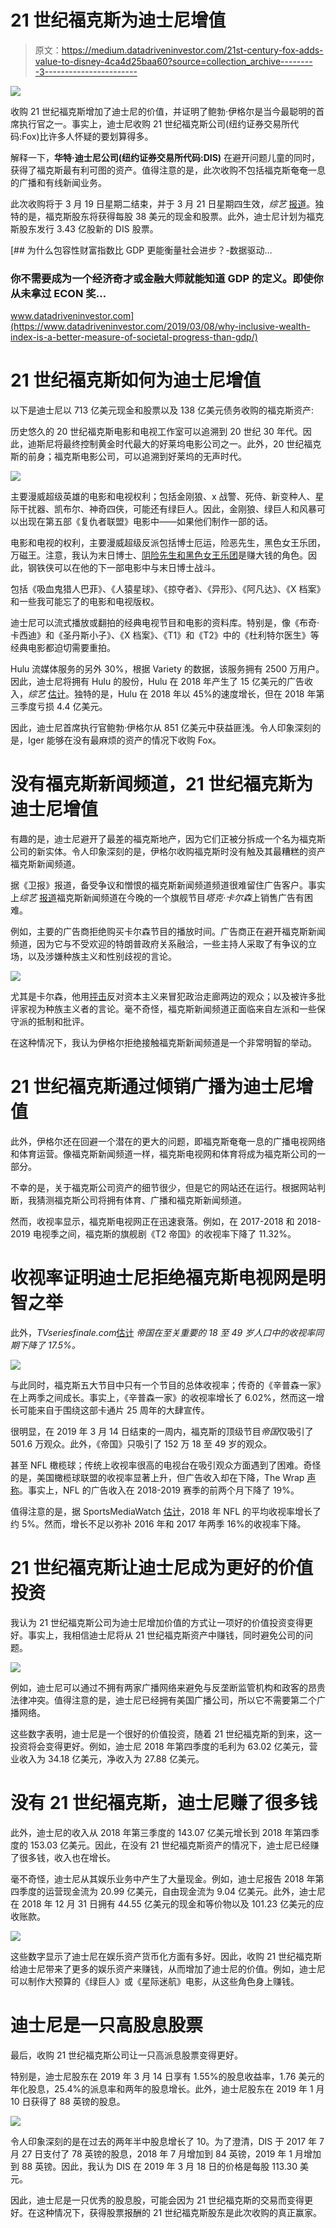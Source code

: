 # 21 世纪福克斯为迪士尼增值

> 原文：<https://medium.datadriveninvestor.com/21st-century-fox-adds-value-to-disney-4ca4d25baa60?source=collection_archive---------3----------------------->

[![](img/1adad3ed91156bdc9e4a7110f30126f4.png)](http://www.track.datadriveninvestor.com/1B9E)

收购 21 世纪福克斯增加了迪士尼的价值，并证明了鲍勃·伊格尔是当今最聪明的首席执行官之一。事实上，迪士尼收购 21 世纪福克斯公司(纽约证券交易所代码:Fox)比许多人怀疑的要划算得多。

解释一下，**华特·迪士尼公司(纽约证券交易所代码:DIS)** 在避开问题儿童的同时，获得了福克斯最有利可图的资产。值得注意的是，此次收购不包括福克斯奄奄一息的广播和有线新闻业务。

此次收购将于 3 月 19 日星期二结束，并于 3 月 21 日星期四生效，*综艺* [报道](https://variety.com/2019/biz/news/disney-march-20-close-21st-century-fox-acquisition-1203161135/)。独特的是，福克斯股东将获得每股 38 美元的现金和股票。此外，迪士尼计划为福克斯股东发行 3.43 亿股新的 DIS 股票。

[](https://www.datadriveninvestor.com/2019/03/08/why-inclusive-wealth-index-is-a-better-measure-of-societal-progress-than-gdp/) [## 为什么包容性财富指数比 GDP 更能衡量社会进步？-数据驱动…

### 你不需要成为一个经济奇才或金融大师就能知道 GDP 的定义。即使你从未拿过 ECON 奖…

www.datadriveninvestor.com](https://www.datadriveninvestor.com/2019/03/08/why-inclusive-wealth-index-is-a-better-measure-of-societal-progress-than-gdp/) 

# **21 世纪福克斯如何为迪士尼增值**

以下是迪士尼以 713 亿美元现金和股票以及 138 亿美元债务收购的福克斯资产:

历史悠久的 20 世纪福克斯电影和电视工作室可以追溯到 20 世纪 30 年代。因此，迪斯尼将最终控制黄金时代最大的好莱坞电影公司之一。此外，20 世纪福克斯的前身；福克斯电影公司，可以追溯到好莱坞的无声时代。

![](img/42cacf83ac04c2d7e65bcf70aef1682b.png)

主要漫威超级英雄的电影和电视权利；包括金刚狼、x 战警、死侍、新变种人、星际干扰器、凯布尔、神奇四侠，可能还有绿巨人。因此，金刚狼、绿巨人和风暴可以出现在第五部《复仇者联盟》电影中——如果他们制作一部的话。

电影和电视的权利，主要漫威超级反派包括博士厄运，险恶先生，黑色女王乐团，万磁王。注意，我认为末日博士、[阴险先生和](https://en.wikipedia.org/wiki/Mister_Sinister)[黑色女王乐团](https://en.wikipedia.org/wiki/Selene_(comics))是赚大钱的角色。因此，钢铁侠可以在他的下一部电影中与末日博士战斗。

包括《吸血鬼猎人巴菲》、《人猿星球》、《掠夺者》、《异形》、《阿凡达》、《X 档案》和一些我可能忘了的电影和电视版权。

迪士尼可以流式播放或翻拍的经典电视节目和电影的资料库。特别是，像《布奇·卡西迪》和《圣丹斯小子》、《X 档案》、《T1》和《T2》中的《杜利特尔医生》等经典电影都迫切需要重拍。

Hulu 流媒体服务的另外 30%，根据 Variety 的数据，该服务拥有 2500 万用户。因此，迪士尼将拥有 Hulu 的股份，Hulu 在 2018 年产生了 15 亿美元的广告收入，*综艺* [估计](https://variety.com/2019/digital/news/hulu-25-million-subscribers-2018-ad-revenue-1203102356/)。独特的是，Hulu 在 2018 年以 45%的速度增长，但在 2018 年第三季度亏损 4.4 亿美元。

因此，迪士尼首席执行官鲍勃·伊格尔从 851 亿美元中获益匪浅。令人印象深刻的是，Iger 能够在没有最麻烦的资产的情况下收购 Fox。

# **没有福克斯新闻频道，21 世纪福克斯为迪士尼增值**

有趣的是，迪士尼避开了最差的福克斯地产，因为它们正被分拆成一个名为福克斯公司的新实体。令人印象深刻的是，伊格尔收购福克斯时没有触及其最糟糕的资产福克斯新闻频道。

据《卫报》报道，备受争议和憎恨的福克斯新闻频道频道很难留住广告客户。事实上*综艺* [报道](https://variety.com/2019/tv/news/tucker-carlson-fox-news-mob-tv-advertising-1203160994/)福克斯新闻频道在今晚的一个旗舰节目*塔克·卡尔森*上销售广告有困难。

例如，主要的广告商拒绝购买卡尔森节目的播放时间。广告商正在避开福克斯新闻频道，因为它与不受欢迎的特朗普政府关系融洽，一些主持人采取了有争议的立场，以及涉嫌种族主义和性别歧视的言论。

![](img/7fe470fbd603efdf615deb3cee3eed6e.png)

尤其是卡尔森，他用[抨击](https://www.salon.com/2019/01/26/salon-interview-tucker-carlson-bashes-capitalism-says-he-might-vote-for-elizabeth-warren/)反对资本主义来冒犯政治走廊两边的观众；以及被许多批评家视为种族主义者的言论。毫不奇怪，福克斯新闻频道正面临来自左派和一些保守派的抵制和批评。

在这种情况下，我认为伊格尔拒绝接触福克斯新闻频道是一个非常明智的举动。

# **21 世纪福克斯通过倾销广播为迪士尼增值**

此外，伊格尔还在回避一个潜在的更大的问题，即福克斯奄奄一息的广播电视网络和体育运营。像福克斯新闻频道一样，福克斯电视网和体育将成为福克斯公司的一部分。

不幸的是，关于福克斯公司资产的细节很少，但是它的网站还在运行。根据网站判断，我猜测福克斯公司将拥有体育、广播和福克斯新闻频道。

然而，收视率显示，福克斯电视网正在迅速衰落。例如，在 2017-2018 和 2018-2019 电视季之间，福克斯的旗舰剧《T2 帝国》的收视率下降了 11.32%。

# **收视率证明迪士尼拒绝福克斯电视网是明智之举**

此外，*TVseriesfinale.com*[估计](https://tvseriesfinale.com/tv-show/fox-2018-19-season-ratings/) *帝国在至关重要的 18 至 49 岁人口中的收视率同期下降了 17.5%。*

![](img/8b4932a8ca3484de8aed060c7c58102b.png)

与此同时，福克斯五大节目中只有一个节目的总体收视率；传奇的《辛普森一家》在上两季之间成长。事实上，《辛普森一家》的收视率增长了 6.02%，然而这一增长可能来自于围绕这部卡通片 25 周年的大肆宣传。

很明显，在 2019 年 3 月 14 日结束的一周内，福克斯的顶级节目*帝国*仅吸引了 501.6 万观众。此外，《帝国》只吸引了 152 万 18 至 49 岁的观众。

甚至 NFL 橄榄球；传统上收视率很高的电视台在吸引观众方面遇到了困难。奇怪的是，美国橄榄球联盟的收视率显著上升，但广告收入却在下降，The Wrap [声称](https://www.thewrap.com/why-nfl-ad-revenue-is-down-despite-improved-tv-ratings/)。事实上，NFL 的广告收入在 2018-2019 赛季的前两个月下降了 19%。

值得注意的是，据 SportsMediaWatch [估计](https://www.thewrap.com/why-nfl-ad-revenue-is-down-despite-improved-tv-ratings/)，2018 年 NFL 的平均收视率增长了约 5%。然而，增长不足以弥补 2016 年和 2017 年两季 16%的收视率下降。

# **21 世纪福克斯让迪士尼成为更好的价值投资**

我认为 21 世纪福克斯公司为迪士尼增加价值的方式让一项好的价值投资变得更好。事实上，我相信迪士尼将从 21 世纪福克斯资产中赚钱，同时避免公司的问题。

![](img/4b748e4c32763a911f81379697deba90.png)

例如，迪士尼可以通过不拥有两家广播网络来避免与反垄断监管机构和政客的昂贵法律冲突。值得注意的是，迪士尼已经拥有美国广播公司，所以它不需要第二个广播网络。

这些数字表明，迪士尼是一个很好的价值投资，随着 21 世纪福克斯的到来，这一投资将会变得更好。例如，迪士尼 2018 年第四季度的毛利为 63.02 亿美元，营业收入为 34.18 亿美元，净收入为 27.88 亿美元。

# 没有 21 世纪福克斯，迪士尼赚了很多钱

此外，迪士尼的收入从 2018 年第三季度的 143.07 亿美元增长到 2018 年第四季度的 153.03 亿美元。因此，在没有 21 世纪福克斯资产的情况下，迪士尼已经赚了很多钱，收入也在增长。

毫不奇怪，迪士尼从其娱乐业务中产生了大量现金。例如，迪士尼报告 2018 年第四季度的运营现金流为 20.99 亿美元，自由现金流为 9.04 亿美元。此外，迪士尼在 2018 年 12 月 31 日拥有 44.55 亿美元的现金和等价物以及 101.23 亿美元的应收账款。

![](img/a36777a06819930aad1eb9e2877c7921.png)

这些数字显示了迪士尼在娱乐资产货币化方面有多好。因此，收购 21 世纪福克斯给迪士尼带来了更多的娱乐资产来赚钱，从而增加了迪士尼的价值。例如，迪士尼可以制作大预算的《绿巨人》或《星际迷航》电影，从这些角色身上赚钱。

# **迪士尼是一只高股息股票**

最后，收购 21 世纪福克斯公司让一只高派息股票变得更好。

特别是，迪士尼股东在 2019 年 3 月 14 日享有 1.55%的股息收益率，1.76 美元的年化股息，25.4%的派息率和两年的股息增长。此外，迪士尼股东在 2019 年 1 月 10 日获得了 88 英镑的股息。

![](img/063a8abaa2336112a69b83fb6a4c6553.png)

令人印象深刻的是在过去的两年半中股息增长了 10。为了澄清，DIS 于 2017 年 7 月 27 日支付了 78 英镑的股息，2018 年 7 月增加到 84 英镑，2019 年 1 月增加到 88 英镑。因此，我认为 DIS 在 2019 年 3 月 18 日的价格是每股 113.30 美元。

因此，迪士尼是一只优秀的股息股，可能会因为 21 世纪福克斯的交易而变得更好。在这种情况下，获得股票报酬的 21 世纪福克斯股东是此次收购的真正赢家。